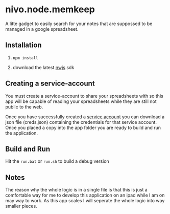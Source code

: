 # nivo.node.memkeep

A litte gadget to easily search for your notes that are suppossed to be managed in a google spreadsheet.

## Installation

1. `npm install`

2. download the latest [nwjs](https://nwjs.io/) sdk

## Creating a service-account 

You must create a service-account to share your spreadsheets with so this app will be capable of reading your spreadsheets while they are still not public to the web.

Once you have successfully created a [service account](https://www.google.de/search?q=google+create+service+account) you can download a json file (creds.json) containing the credentials for that service account. Once you placed a copy into the app folder you are ready to build and run the application.

## Build and Run

Hit the `run.bat` or `run.sh` to build a debug version

## Notes

The reason why the whole logic is in a single file is that this is just a comfortable way for me to develop this application on an ipad while I am on may way to work. As this app scales I will seperate the whole logic into way smaller pieces.